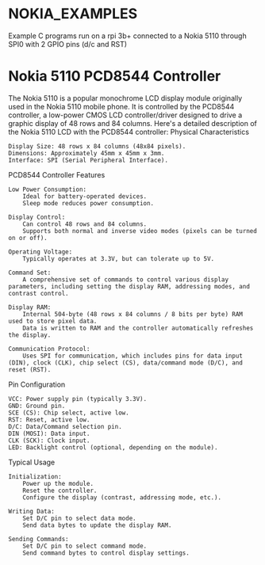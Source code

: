 # NOKIA_EXAMPLES
Example C programs run on a rpi 3b+ connected to a Nokia 5110 through SPI0 with 2 GPIO pins (d/c and RST)

# Nokia 5110 PCD8544 Controller
The Nokia 5110 is a popular monochrome LCD display module originally used in the Nokia 5110 mobile phone. It is controlled by the PCD8544 controller, a low-power CMOS LCD controller/driver designed to drive a graphic display of 48 rows and 84 columns. Here's a detailed description of the Nokia 5110 LCD with the PCD8544 controller:
Physical Characteristics

    Display Size: 48 rows x 84 columns (48x84 pixels).
    Dimensions: Approximately 45mm x 45mm x 3mm.
    Interface: SPI (Serial Peripheral Interface).

PCD8544 Controller Features

    Low Power Consumption:
        Ideal for battery-operated devices.
        Sleep mode reduces power consumption.

    Display Control:
        Can control 48 rows and 84 columns.
        Supports both normal and inverse video modes (pixels can be turned on or off).

    Operating Voltage:
        Typically operates at 3.3V, but can tolerate up to 5V.

    Command Set:
        A comprehensive set of commands to control various display parameters, including setting the display RAM, addressing modes, and contrast control.

    Display RAM:
        Internal 504-byte (48 rows x 84 columns / 8 bits per byte) RAM used to store pixel data.
        Data is written to RAM and the controller automatically refreshes the display.

    Communication Protocol:
        Uses SPI for communication, which includes pins for data input (DIN), clock (CLK), chip select (CS), data/command mode (D/C), and reset (RST).

Pin Configuration

    VCC: Power supply pin (typically 3.3V).
    GND: Ground pin.
    SCE (CS): Chip select, active low.
    RST: Reset, active low.
    D/C: Data/Command selection pin.
    DIN (MOSI): Data input.
    CLK (SCK): Clock input.
    LED: Backlight control (optional, depending on the module).

Typical Usage

    Initialization:
        Power up the module.
        Reset the controller.
        Configure the display (contrast, addressing mode, etc.).

    Writing Data:
        Set D/C pin to select data mode.
        Send data bytes to update the display RAM.

    Sending Commands:
        Set D/C pin to select command mode.
        Send command bytes to control display settings.
